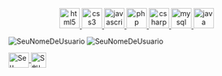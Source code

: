 
<p align="center">
  <a href="https://www.w3.org/html/" target="_blank" rel="noreferrer">
    <img src="https://cdn.jsdelivr.net/gh/devicons/devicon/icons/html5/html5-original.svg" alt="html5" width="40" height="40"/>
  </a>
  <a href="https://www.w3schools.com/css/" target="_blank" rel="noreferrer">
    <img src="https://cdn.jsdelivr.net/gh/devicons/devicon/icons/css3/css3-original.svg" alt="css3" width="40" height="40"/>
  </a>
  <a href="https://developer.mozilla.org/en-US/docs/Web/JavaScript" target="_blank" rel="noreferrer">
    <img src="https://cdn.jsdelivr.net/gh/devicons/devicon/icons/javascript/javascript-original.svg" alt="javascript" width="40" height="40"/>
  </a>
  <a href="https://www.php.net/" target="_blank" rel="noreferrer">
    <img src="https://cdn.jsdelivr.net/gh/devicons/devicon/icons/php/php-original.svg" alt="php" width="40" height="40"/>
  </a>
  <a href="https://learn.microsoft.com/en-us/dotnet/csharp/" target="_blank" rel="noreferrer">
    <img src="https://cdn.jsdelivr.net/gh/devicons/devicon/icons/csharp/csharp-original.svg" alt="csharp" width="40" height="40"/>
  </a>
  <a href="https://www.mysql.com/" target="_blank" rel="noreferrer">
    <img src="https://cdn.jsdelivr.net/gh/devicons/devicon/icons/mysql/mysql-original.svg" alt="mysql" width="40" height="40"/>
  </a>
  <a href="https://www.oracle.com/java/" target="_blank" rel="noreferrer">
    <img src="https://cdn.jsdelivr.net/gh/devicons/devicon/icons/java/java-original.svg" alt="java" width="40" height="40"/>
  </a>
  
</p>

<p align="left">
  <img src="https://github-readme-stats.vercel.app/api?username=SeuNomeDeUsuario&show_icons=true&locale=en" alt="SeuNomeDeUsuario"/>
 
  <img src="https://github-readme-streak-stats.herokuapp.com/?user=SeuNomeDeUsuario&" alt="SeuNomeDeUsuario"/>
</p>

<p align="left">
  <a href="https://www.linkedin.com/in/audrey-camargo-2b343a311/?trk=opento_sprofile_topcard" target="blank">
    <img align="center" src="https://cdn.jsdelivr.net/gh/devicons/devicon/icons/linkedin/linkedin-original.svg" alt="Seu Nome" height="30" width="40" />
  </a>
  <a href="https://www.instagram.com/ady_kamargo/" target="blank">
    <img align="center" src="https://upload.wikimedia.org/wikipedia/commons/a/a5/Instagram_icon.png" alt="Seu Instagram" height="30" width="30" />
  </a>
</p>
